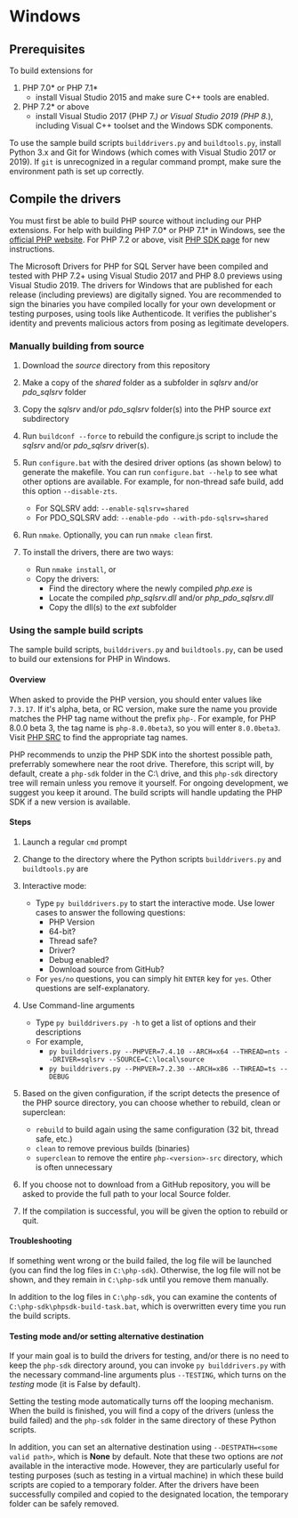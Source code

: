# Windows

## Prerequisites

To build extensions for 
1. PHP 7.0* or PHP 7.1*
    * install Visual Studio 2015 and make sure C++ tools are enabled. 
2. PHP 7.2* or above
    * install Visual Studio 2017 (PHP 7.*) or Visual Studio 2019 (PHP 8.*), including Visual C++ toolset and the Windows SDK components. 

To use the sample build scripts `builddrivers.py` and `buildtools.py`, install Python 3.x and Git for Windows (which comes with Visual Studio 2017 or 2019). If `git` is unrecognized in a regular command prompt, make sure the environment path is set up correctly.

## Compile the drivers 

You must first be able to build PHP source without including our PHP extensions. For help with building PHP 7.0* or PHP 7.1* in Windows, see the [official PHP website](https://wiki.php.net/internals/windows/stepbystepbuild). For PHP 7.2 or above, visit [PHP SDK page](https://github.com/OSTC/php-sdk-binary-tools) for new instructions.

The Microsoft Drivers for PHP for SQL Server have been compiled and tested with PHP 7.2+ using Visual Studio 2017 and PHP 8.0 previews using Visual Studio 2019. The drivers for Windows that are published for each release (including previews) are digitally signed. You are recommended to sign the binaries you have compiled locally for your own development or testing purposes, using tools like Authenticode. It verifies the publisher's identity and prevents malicious actors from posing as legitimate developers.

### Manually building from source 

1. Download the *source* directory from this repository

2. Make a copy of the *shared* folder as a subfolder in *sqlsrv* and/or *pdo_sqlsrv* folder

3. Copy the *sqlsrv* and/or *pdo_sqlsrv* folder(s) into the PHP source *ext* subdirectory

4. Run `buildconf --force` to rebuild the configure.js script to include the *sqlsrv* and/or *pdo_sqlsrv* driver(s).

5. Run `configure.bat` with the desired driver options (as shown below) to generate the makefile. You can run `configure.bat --help` to see what other options are available. For example, for non-thread safe build, add this option `--disable-zts`.  
    * For SQLSRV add: `--enable-sqlsrv=shared`
    * For PDO_SQLSRV add: `--enable-pdo --with-pdo-sqlsrv=shared`

6. Run `nmake`. Optionally, you can run `nmake clean` first.

7. To install the drivers, there are two ways:
    * Run `nmake install`, or
    * Copy the drivers:
        * Find the directory where the newly compiled *php.exe* is
        * Locate the compiled *php_sqlsrv.dll* and/or *php_pdo_sqlsrv.dll* 
        * Copy the dll(s) to the *ext* subfolder  

### Using the sample build scripts

The sample build scripts, `builddrivers.py` and `buildtools.py`, can be used to build our extensions for PHP in Windows.

#### Overview

When asked to provide the PHP version, you should enter values like `7.3.17`. If it's alpha, beta, or RC version, make sure the name you provide matches the PHP tag name without the prefix `php-`. For example, for PHP 8.0.0 beta 3, the tag name is `php-8.0.0beta3`, so you will enter `8.0.0beta3`. Visit [PHP SRC]( https://github.com/php/php-src) to find the appropriate tag names.

PHP recommends to unzip the PHP SDK into the shortest possible path, preferrably somewhere near the root drive. Therefore, this script will, by default, create a `php-sdk` folder in the C:\ drive, and this `php-sdk` directory tree will remain unless you remove it yourself. For ongoing development, we suggest you keep it around. The build scripts will handle updating the PHP SDK if a new version is available. 

#### Steps

1. Launch a regular `cmd` prompt 

2. Change to the directory where the Python scripts `builddrivers.py` and `buildtools.py` are

3. Interactive mode: 
    * Type `py builddrivers.py` to start the interactive mode. Use lower cases to answer the following questions:
        * PHP Version
        * 64-bit?
        * Thread safe?
        * Driver?
        * Debug enabled?
        * Download source from GitHub?
    * For `yes/no` questions, you can simply hit `ENTER` key for `yes`. Other questions are self-explanatory.
    
4. Use Command-line arguments
    * Type `py builddrivers.py -h` to get a list of options and their descriptions
    * For example, 
        * `py builddrivers.py --PHPVER=7.4.10 --ARCH=x64 --THREAD=nts --DRIVER=sqlsrv --SOURCE=C:\local\source`
        * `py builddrivers.py --PHPVER=7.2.30 --ARCH=x86 --THREAD=ts --DEBUG`

5. Based on the given configuration, if the script detects the presence of the PHP source directory, you can choose whether to rebuild, clean or superclean:
    * `rebuild` to build again using the same configuration (32 bit, thread safe, etc.)
    * `clean` to remove previous builds (binaries) 
    * `superclean` to remove the entire `php-<version>-src` directory, which is often unnecessary

6. If you choose not to download from a GitHub repository, you will be asked to provide the full path to your local Source folder.

7. If the compilation is successful, you will be given the option to rebuild or quit. 

#### Troubleshooting

If something went wrong or the build failed, the log file will be launched (you can find the log files in `C:\php-sdk`). Otherwise, the log file will not be shown, and they remain in `C:\php-sdk` until you remove them manually.

In addition to the log files in `C:\php-sdk`, you can examine the contents of `C:\php-sdk\phpsdk-build-task.bat`, which is overwritten every time you run the build scripts.

#### Testing mode and/or setting alternative destination 

If your main goal is to build the drivers for testing, and/or there is no need to keep the `php-sdk` directory around, you can invoke `py builddrivers.py` with the necessary command-line arguments plus `--TESTING`, which turns on the *testing* mode (it is False by default).

Setting the testing mode automatically turns off the looping mechanism. When the build is finished, you will find a copy of the drivers (unless the build failed) and the `php-sdk` folder in the same directory of these Python scripts. 

In addition, you can set an alternative destination using `--DESTPATH=<some valid path>`, which is **None** by default. Note that these two options are *not* available in the interactive mode. However, they are particularly useful for testing purposes (such as testing in a virtual machine) in which these build scripts are copied to a temporary folder. After the drivers have been successfully compiled and copied to the designated location, the temporary folder can be safely removed. 





